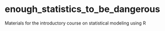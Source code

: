 # enough_statistics_to_be_dangerous
Materials for the introductory course on statistical modeling using R
